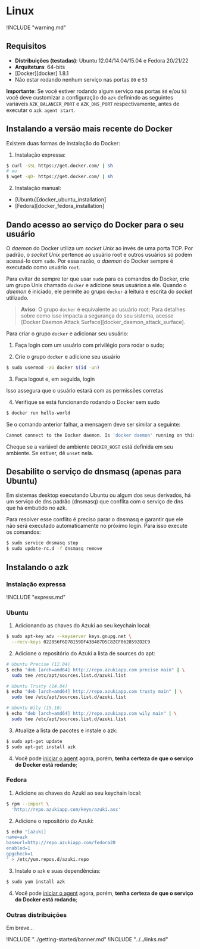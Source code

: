 # Linux

!INCLUDE "warning.md"

## Requisitos

* **Distribuições (testadas)**: Ubuntu 12.04/14.04/15.04 e Fedora 20/21/22
* **Arquitetura**: 64-bits
* [Docker][docker] 1.8.1
* Não estar rodando nenhum serviço nas portas `80` e `53`

**Importante**: Se você estiver rodando algum serviço nas portas `80` e/ou `53` você deve customizar a configuração do `azk` definindo as seguintes variáveis `AZK_BALANCER_PORT` e `AZK_DNS_PORT` respectivamente, antes de executar o `azk agent start`.

## Instalando a versão mais recente do Docker

Existem duas formas de instalação do Docker:

1. Instalação expressa:

  ```bash
  $ curl -sSL https://get.docker.com/ | sh
  # ou
  $ wget -qO- https://get.docker.com/ | sh
  ```

2. Instalação manual:

  - [Ubuntu][docker_ubuntu_installation]
  - [Fedora][docker_fedora_installation]

## Dando acesso ao serviço do Docker para o seu usuário

O _daemon_ do Docker utiliza um _socket Unix_ ao invés de uma porta TCP. Por padrão, o _socket Unix_ pertence ao usuário root e outros usuários só podem acessá-lo com `sudo`. Por essa razão, o _daemon_ do Docker sempre é executado como usuário `root`.

Para evitar de sempre ter que usar `sudo` para os comandos do Docker, crie um grupo Unix chamado `docker` e adicione seus usuários a ele. Quando o _daemon_ é iniciado, ele permite ao grupo `docker` a leitura e escrita do _socket_ utilizado.

> **Aviso**: O grupo `docker` é equivalente ao usuário root; Para detalhes sobre como isso impacta a segurança do seu sistema, acesse [Docker Daemon Attack Surface][docker_daemon_attack_surface].

Para criar o grupo `docker` e adicionar seu usuário:

1. Faça login com um usuário com privilégio para rodar o sudo;

2. Crie o grupo `docker` e adicione seu usuário

  ```bash
  $ sudo usermod -aG docker $(id -un)
  ```

3. Faça logout e, em seguida, login

  Isso assegura que o usuário estará com as permissões corretas

4. Verifique se está funcionando rodando o Docker sem sudo

  ```bash
  $ docker run hello-world
  ```

  Se o comando anterior falhar, a mensagem deve ser similar a seguinte:

  ```bash
  Cannot connect to the Docker daemon. Is 'docker daemon' running on this host?
  ```

  Cheque se a variável de ambiente `DOCKER_HOST` está definida em seu ambiente. Se estiver, dê `unset` nela.

## Desabilite o serviço de dnsmasq (apenas para Ubuntu)

Em sistemas desktop executando Ubuntu ou algum dos seus derivados, há um serviço
de dns padrão (dnsmasq) que conflita com o serviço de dns que há embutido no azk.

Para resolver esse conflito é preciso parar o dnsmasq e garantir que ele não
será executado automaticamente no próximo login. Para isso execute os comandos:

  ```bash
  $ sudo service dnsmasq stop
  $ sudo update-rc.d -f dnsmasq remove
  ```

## Instalando o azk

### Instalação expressa

!INCLUDE "express.md"

### Ubuntu

1. Adicionando as chaves do Azuki ao seu keychain local:

  ```bash
  $ sudo apt-key adv --keyserver keys.gnupg.net \
    --recv-keys 022856F6D78159DF43B487D5C82CF0628592D2C9
  ```

2. Adicione o repositório do Azuki a lista de sources do apt:

  ```bash
  # Ubuntu Precise (12.04)
  $ echo "deb [arch=amd64] http://repo.azukiapp.com precise main" | \
    sudo tee /etc/apt/sources.list.d/azuki.list

  # Ubuntu Trusty (14.04)
  $ echo "deb [arch=amd64] http://repo.azukiapp.com trusty main" | \
    sudo tee /etc/apt/sources.list.d/azuki.list

  # Ubuntu Wily (15.10)
  $ echo "deb [arch=amd64] http://repo.azukiapp.com wily main" | \
    sudo tee /etc/apt/sources.list.d/azuki.list
  ```

3. Atualize a lista de pacotes e instale o azk:

  ```bash
  $ sudo apt-get update
  $ sudo apt-get install azk
  ```

4. Você pode [iniciar o agent](../getting-started/starting-agent.md) agora, porém, **tenha certeza de que o serviço do Docker está rodando**;

### Fedora

1. Adicione as chaves do Azuki ao seu keychain local:

  ```bash
  $ rpm --import \
    'http://repo.azukiapp.com/keys/azuki.asc'
  ```

2. Adicione o repositório do Azuki:

  ```bash
  $ echo "[azuki]
  name=azk
  baseurl=http://repo.azukiapp.com/fedora20
  enabled=1
  gpgcheck=1
  " > /etc/yum.repos.d/azuki.repo
  ```

3. Instale o `azk` e suas dependências:

  ```bash
  $ sudo yum install azk
  ```

4. Você pode [iniciar o agent](../getting-started/starting-agent.md) agora, porém, **tenha certeza de que o serviço do Docker está rodando**;

### Outras distribuições

Em breve...

!INCLUDE "../getting-started/banner.md"
!INCLUDE "../../links.md"
